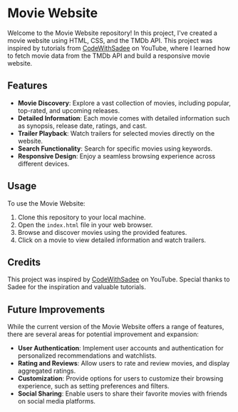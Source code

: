 # Movie Website

Welcome to the Movie Website repository! In this project, I've created a movie website using HTML, CSS, and the TMDb API. This project was inspired by tutorials from [CodeWithSadee](https://www.youtube.com/@codewithsadee) on YouTube, where I learned how to fetch movie data from the TMDb API and build a responsive movie website.

## Features

- **Movie Discovery**: Explore a vast collection of movies, including popular, top-rated, and upcoming releases.
- **Detailed Information**: Each movie comes with detailed information such as synopsis, release date, ratings, and cast.
- **Trailer Playback**: Watch trailers for selected movies directly on the website.
- **Search Functionality**: Search for specific movies using keywords.
- **Responsive Design**: Enjoy a seamless browsing experience across different devices.

## Usage

To use the Movie Website:

1. Clone this repository to your local machine.
2. Open the `index.html` file in your web browser.
3. Browse and discover movies using the provided features.
4. Click on a movie to view detailed information and watch trailers.

## Credits

This project was inspired by [CodeWithSadee](https://www.youtube.com/@codewithsadee) on YouTube. Special thanks to Sadee for the inspiration and valuable tutorials.

## Future Improvements

While the current version of the Movie Website offers a range of features, there are several areas for potential improvement and expansion:

- **User Authentication**: Implement user accounts and authentication for personalized recommendations and watchlists.
- **Rating and Reviews**: Allow users to rate and review movies, and display aggregated ratings.
- **Customization**: Provide options for users to customize their browsing experience, such as setting preferences and filters.
- **Social Sharing**: Enable users to share their favorite movies with friends on social media platforms.
